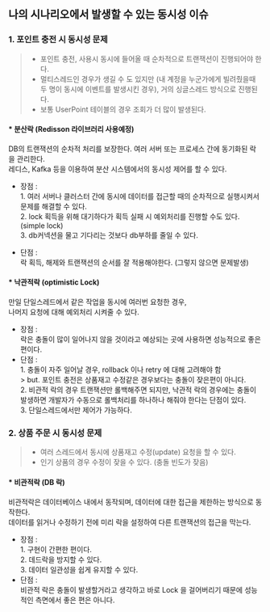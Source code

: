 ## 나의 시나리오에서 발생할 수 있는 동시성 이슈

### 1. 포인트 충전 시 동시성 문제
> * 포인트 충전, 사용시 동시에 들어올 때 순차적으로 트랜잭션이 진행되어야 한다.
> * 멀티스레드인 경우가 생길 수 도 있지만 (내 계정을 누군가에게 빌려줬을때 두 명이 동시에 
> 이벤트를 발생시킨 경우), 거의 싱글스레드 방식으로 진행된다. 
> * 보통 UserPoint 테이블의 경우 조회가 더 많이 발생된다.
#### * 분산락 (Redisson 라이브러리 사용예정)
DB의 트랜잭션의 순차적 처리를 보장한다. 여러 서버 또는 프로세스 간에 동기화된 락을 관리한다.
</br> 레디스, Kafka 등을 이용하여 분산 시스템에서의 동시성 제어를 할 수 있다.
- 장점 :
</br> 1. 여러 서버나 클러스터 간에 동시에 데이터를 접근할 때의 순차적으로 실행시켜서 문제를 해결할 수 있다. 
</br> 2. lock 획득을 위해 대기하다가 획득 실패 시 예외처리를 진행할 수도 있다. 
(simple lock)
</br> 3. db커넥션을 물고 기다리는 것보다 db부하를 줄일 수 있다.

- 단점 :
  </br> 락 획득, 해제와 트랜잭션의 순서를 잘 적용해야한다. (그렇지 않으면 문제발생) 
#### * 낙관적락 (optimistic Lock)
만일 단일스레드에서 같은 작업을 동시에 여러번 요청한 경우, 
</br> 나머지 요청에 대해 예외처리 시켜줄 수 있다.  
- 장점 :
</br> 락은 충돌이 많이 일어나지 않을 것이라고 예상되는 곳에 사용하면 성능적으로 좋은 편이다.
- 단점 : 
</br> 1. 충돌이 자주 일어날 경우, rollback 이나 retry 에 대해 고려해야 함 
</br> > but. 포인트 충전은 상품재고 수정같은 경우보다는 충돌이 잦은편이 아니다.
</br> 2. 비관적 락의 경우 트랜잭션만 롤백해주면 되지만, 낙관적 락의 경우에는 충돌이 발생하면 개발자가 수동으로 롤백처리를 하나하나 해줘야 한다는 단점이 있다.
</br> 3. 단일스레드에서만 제어가 가능하다.
### 2. 상품 주문 시 동시성 문제 
> * 여러 스레드에서 동시에 상품재고 수정(update) 요청을 할 수 있다.
> * 인기 상품의 경우 수정이 잦을 수 있다. (충돌 빈도가 잦음)
#### * 비관적락 (DB 락)
비관적락은 데이터베이스 내에서 동작되며, 데이터에 대한 접근을 제한하는 방식으로 동작한다.
</br> 데이터를 읽거나 수정하기 전에 미리 락을 설정하여 다른 트랜잭션의 접근을 막는다.
- 장점 :
</br> 1. 구현이 간편한 편이다.
</br> 2. 데드락을 방지할 수 있다.
</br> 3. 데이터 일관성을 쉽게 유지할 수 있다.
- 단점 :
</br> 비관적 락은 충돌이 발생할거라고 생각하고 바로 Lock 을 걸어버리기 때문에 성능적인 측면에서 좋은 편은 아니다.